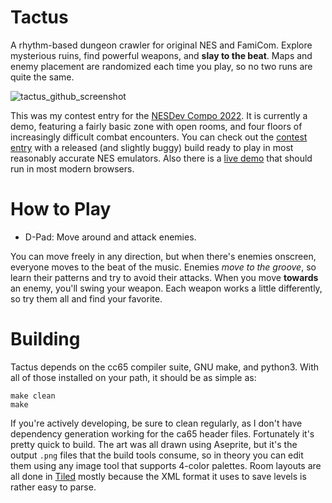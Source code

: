 # Tactus

A rhythm-based dungeon crawler for original NES and FamiCom. Explore mysterious ruins, find powerful weapons, and **slay to the beat**. Maps and enemy placement are randomized each time you play, so no two runs are quite the same.

![tactus_github_screenshot](https://user-images.githubusercontent.com/1165075/215338385-2a936b0f-c962-4445-b475-1da690deacf2.png)

This was my contest entry for the [NESDev Compo 2022](https://itch.io/jam/nesdev-2022). It is currently a demo, featuring a fairly basic zone with open rooms, and four floors of increasingly difficult combat encounters. You can check out the [contest entry](https://zeta0134.itch.io/tactus) with a released (and slightly buggy) build ready to play in most reasonably accurate NES emulators. Also there is a [live demo](https://rusticnes.reploid.cafe/wasm/?cartridge=tactus.nes) that should run in most modern browsers.

# How to Play

- D-Pad: Move around and attack enemies.

You can move freely in any direction, but when there's enemies onscreen, everyone moves to the beat of the music. Enemies _move to the groove_, so learn their patterns and try to avoid their attacks. When you move **towards** an enemy, you'll swing your weapon. Each weapon works a little differently, so try them all and find your favorite.

# Building

Tactus depends on the cc65 compiler suite, GNU make, and python3. With all of those installed on your path, it should be as simple as:

```
make clean
make
```

If you're actively developing, be sure to clean regularly, as I don't have dependency generation working for the ca65 header files. Fortunately it's pretty quick to build. The art was all drawn using Aseprite, but it's the output `.png` files that the build tools consume, so in theory you can edit them using any image tool that supports 4-color palettes. Room layouts are all done in [Tiled](https://www.mapeditor.org/) mostly because the XML format it uses to save levels is rather easy to parse.






